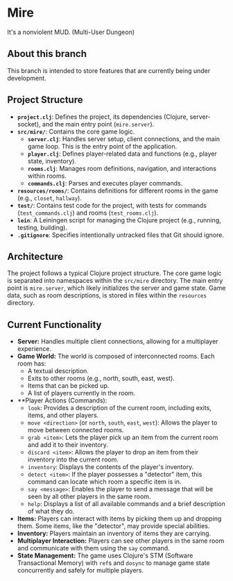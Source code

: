 # Mire

It's a nonviolent MUD. (Multi-User Dungeon)

## About this branch
This branch is intended to store features that are currently being under development.

## Project Structure

*   **`project.clj`**: Defines the project, its dependencies (Clojure, server-socket), and the main entry point (`mire.server`).
*   **`src/mire/`**: Contains the core game logic.
    *   **`server.clj`**: Handles server setup, client connections, and the main game loop. This is the entry point of the application.
    *   **`player.clj`**: Defines player-related data and functions (e.g., player state, inventory).
    *   **`rooms.clj`**: Manages room definitions, navigation, and interactions within rooms.
    *   **`commands.clj`**: Parses and executes player commands.
*   **`resources/rooms/`**: Contains definitions for different rooms in the game (e.g., `closet`, `hallway`).
*   **`test/`**: Contains test code for the project, with tests for commands (`test_commands.clj`) and rooms (`test_rooms.clj`).
*   **`lein`**: A Leiningen script for managing the Clojure project (e.g., running, testing, building).
*   **`.gitignore`**: Specifies intentionally untracked files that Git should ignore.

## Architecture

The project follows a typical Clojure project structure. The core game logic is separated into namespaces within the `src/mire` directory. The main entry point is `mire.server`, which likely initializes the server and game state. Game data, such as room descriptions, is stored in files within the `resources` directory.

## Current Functionality

*   **Server:** Handles multiple client connections, allowing for a multiplayer experience.
*   **Game World:** The world is composed of interconnected rooms. Each room has:
    *   A textual description.
    *   Exits to other rooms (e.g., north, south, east, west).
    *   Items that can be picked up.
    *   A list of players currently in the room.
*   **Player Actions (Commands):
    *   `look`: Provides a description of the current room, including exits, items, and other players.
    *   `move <direction>` (or `north`, `south`, `east`, `west`): Allows the player to move between connected rooms.
    *   `grab <item>`: Lets the player pick up an item from the current room and add it to their inventory.
    *   `discard <item>`: Allows the player to drop an item from their inventory into the current room.
    *   `inventory`: Displays the contents of the player's inventory.
    *   `detect <item>`: If the player possesses a "detector" item, this command can locate which room a specific item is in.
    *   `say <message>`: Enables the player to send a message that will be seen by all other players in the same room.
    *   `help`: Displays a list of all available commands and a brief description of what they do.
*   **Items:** Players can interact with items by picking them up and dropping them. Some items, like the "detector", may provide special abilities.
*   **Inventory:** Players maintain an inventory of items they are carrying.
*   **Multiplayer Interaction:** Players can see other players in the same room and communicate with them using the `say` command.
*   **State Management:** The game uses Clojure's STM (Software Transactional Memory) with `ref`s and `dosync` to manage game state concurrently and safely for multiple players.
